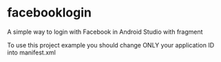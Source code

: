 facebooklogin
=============

A simple way to login with Facebook in Android Studio with fragment

To use this project example you should change ONLY your application ID into manifest.xml
